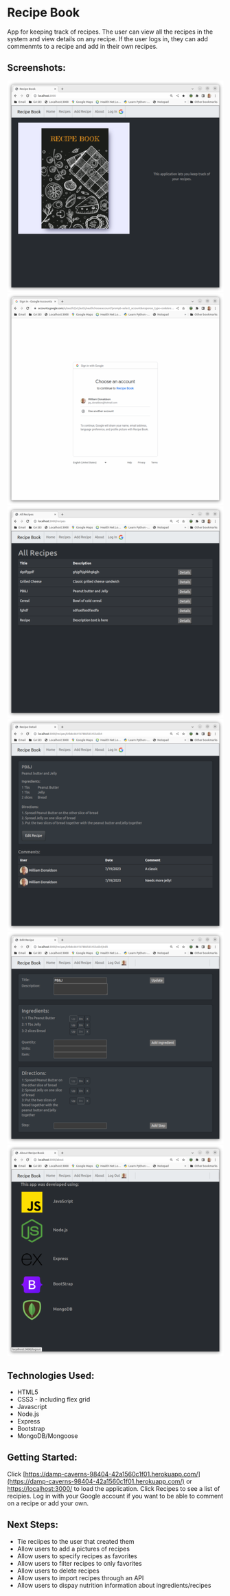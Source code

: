 # Recipe Book

App for keeping track of recipes.  The user can view all the recipes in the system and view details on any recipe. If the user logs in, they can add commenmts to a recipe and add in their own recipes.

## Screenshots:
![Recipe1](recipe1.v01.png)
![Recipe1a](recipe1a.v01.png)
![Recipe2](recipe2.v01.png)
![Recipe3](recipe3.v01.png)
![Recipe4](recipe4.v01.png)
![Recipe5](recipe5.v01.png)

## Technologies Used:

* HTML5
* CSS3 - including flex grid
* Javascript
* Node.js
* Express
* Bootstrap
* MongoDB/Mongoose

## Getting Started:

Click [https://damp-caverns-98404-42a1560c1f01.herokuapp.com/](https://damp-caverns-98404-42a1560c1f01.herokuapp.com/) or [https://localhost:3000/](https://localhost:3000/) to load the application. Click Recipes to see a list of recipies. Log in with your Google account if you want to be able to comment on a recipe or add your own.

## Next Steps:
* Tie reciipes to the user that created them
* Allow users to add a pictures of recipes
* Allow users to specify recipes as favorites
* Allow users to filter recipes to only favorites
* Allow users to delete recipes
* Allow users to import recipes through an API
* Allow users to dispay nutrition information about ingredients/recipes


